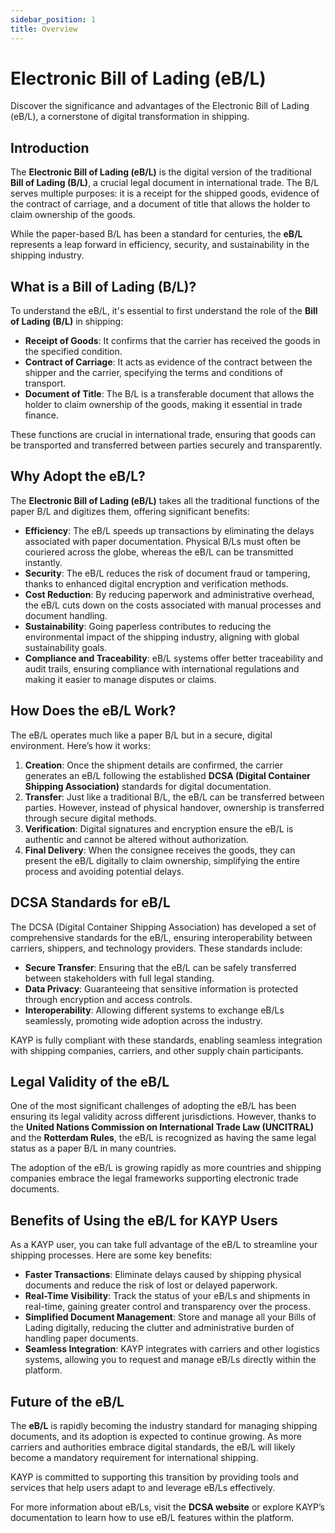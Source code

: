 ```yaml
---
sidebar_position: 1
title: Overview
---
```


# Electronic Bill of Lading (eB/L)

<p class="description">Discover the significance and advantages of the Electronic Bill of Lading (eB/L), a cornerstone of digital transformation in shipping.</p>

## Introduction

The **Electronic Bill of Lading (eB/L)** is the digital version of the traditional **Bill of Lading (B/L)**, a crucial legal document in international trade. The B/L serves multiple purposes: it is a receipt for the shipped goods, evidence of the contract of carriage, and a document of title that allows the holder to claim ownership of the goods.

While the paper-based B/L has been a standard for centuries, the **eB/L** represents a leap forward in efficiency, security, and sustainability in the shipping industry.

## What is a Bill of Lading (B/L)?

To understand the eB/L, it's essential to first understand the role of the **Bill of Lading (B/L)** in shipping:
- **Receipt of Goods**: It confirms that the carrier has received the goods in the specified condition.
- **Contract of Carriage**: It acts as evidence of the contract between the shipper and the carrier, specifying the terms and conditions of transport.
- **Document of Title**: The B/L is a transferable document that allows the holder to claim ownership of the goods, making it essential in trade finance.

These functions are crucial in international trade, ensuring that goods can be transported and transferred between parties securely and transparently.

## Why Adopt the eB/L?

The **Electronic Bill of Lading (eB/L)** takes all the traditional functions of the paper B/L and digitizes them, offering significant benefits:

- **Efficiency**: The eB/L speeds up transactions by eliminating the delays associated with paper documentation. Physical B/Ls must often be couriered across the globe, whereas the eB/L can be transmitted instantly.
- **Security**: The eB/L reduces the risk of document fraud or tampering, thanks to enhanced digital encryption and verification methods.
- **Cost Reduction**: By reducing paperwork and administrative overhead, the eB/L cuts down on the costs associated with manual processes and document handling.
- **Sustainability**: Going paperless contributes to reducing the environmental impact of the shipping industry, aligning with global sustainability goals.
- **Compliance and Traceability**: eB/L systems offer better traceability and audit trails, ensuring compliance with international regulations and making it easier to manage disputes or claims.

## How Does the eB/L Work?

The eB/L operates much like a paper B/L but in a secure, digital environment. Here’s how it works:
1. **Creation**: Once the shipment details are confirmed, the carrier generates an eB/L following the established **DCSA (Digital Container Shipping Association)** standards for digital documentation.
2. **Transfer**: Just like a traditional B/L, the eB/L can be transferred between parties. However, instead of physical handover, ownership is transferred through secure digital methods.
3. **Verification**: Digital signatures and encryption ensure the eB/L is authentic and cannot be altered without authorization.
4. **Final Delivery**: When the consignee receives the goods, they can present the eB/L digitally to claim ownership, simplifying the entire process and avoiding potential delays.

## DCSA Standards for eB/L

The DCSA (Digital Container Shipping Association) has developed a set of comprehensive standards for the eB/L, ensuring interoperability between carriers, shippers, and technology providers. These standards include:
- **Secure Transfer**: Ensuring that the eB/L can be safely transferred between stakeholders with full legal standing.
- **Data Privacy**: Guaranteeing that sensitive information is protected through encryption and access controls.
- **Interoperability**: Allowing different systems to exchange eB/Ls seamlessly, promoting wide adoption across the industry.

KAYP is fully compliant with these standards, enabling seamless integration with shipping companies, carriers, and other supply chain participants.

## Legal Validity of the eB/L

One of the most significant challenges of adopting the eB/L has been ensuring its legal validity across different jurisdictions. However, thanks to the **United Nations Commission on International Trade Law (UNCITRAL)** and the **Rotterdam Rules**, the eB/L is recognized as having the same legal status as a paper B/L in many countries.

The adoption of the eB/L is growing rapidly as more countries and shipping companies embrace the legal frameworks supporting electronic trade documents.

## Benefits of Using the eB/L for KAYP Users

As a KAYP user, you can take full advantage of the eB/L to streamline your shipping processes. Here are some key benefits:
- **Faster Transactions**: Eliminate delays caused by shipping physical documents and reduce the risk of lost or delayed paperwork.
- **Real-Time Visibility**: Track the status of your eB/Ls and shipments in real-time, gaining greater control and transparency over the process.
- **Simplified Document Management**: Store and manage all your Bills of Lading digitally, reducing the clutter and administrative burden of handling paper documents.
- **Seamless Integration**: KAYP integrates with carriers and other logistics systems, allowing you to request and manage eB/Ls directly within the platform.

## Future of the eB/L

The **eB/L** is rapidly becoming the industry standard for managing shipping documents, and its adoption is expected to continue growing. As more carriers and authorities embrace digital standards, the eB/L will likely become a mandatory requirement for international shipping.

KAYP is committed to supporting this transition by providing tools and services that help users adapt to and leverage eB/Ls effectively.

For more information about eB/Ls, visit the **DCSA website** or explore KAYP’s documentation to learn how to use eB/L features within the platform.
